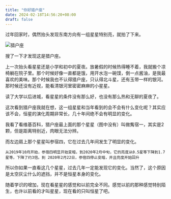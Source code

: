 ```yaml
---
title: "你好猎户座"
date: 2024-02-18T14:56:20+08:00
draft: false
---
```



过年回家时，偶然抬头发现东南方向有一组星星特别亮，就拍了下来。

![猎户座](https://blog.dev.ug/pics/orion.jpg)

搜了一下才发现这是猎户座。

上一次抬头看星星还是小学和初中的夏夜。放暑假的时候热得睡不着，我就搬个凉椅躺在院子里。那个时候好像一直都是饿，用开水泡一碗馍，倒一点酱油，是我最喜欢的美味。那个时候我也不认得猎户座，只认得北斗星，还有玉带一样的银河。那时候还没有近视，能看清银河里密密麻麻的小星星。

读了大学以后进城，看星星的条件没有那么好，也没有那么热和无聊的夏夜了。

这次看到猎户座我就在想，这一组星星和当年看到的会不会有什么变化呢？其实应该不会，恒星的演化周期非常长，几十年间绝不会有明显的变化。

我看了看维基百科，猎户座最上面的那个星星（图中没有）叫做觜宿一，其实是2颗，但是距离特别近，肉眼无法分辨。

而左边肩上那个星星叫参宿四，它在过去几年间发生了明显的变化。

`
从2019年10月开始，参宿四明显开始变暗，到2020年2月中旬，它的亮度从0.5星等下降到1.7星等，下降了约3倍。到 2020年2月22日，参宿四停止变暗，并且亮度开始回升
`

所以你如果一直看这几个星星，过去几年一定能发现它的变化。当然了，这个原因是太空灰尘什么的遮挡，并不是恒星本身的变化。

随着学识的增加，现在看星星的感觉和以前完全不同。感觉以前的那种感觉特别陌生，也许以前看的才叫星星，现在看的只叫恒星了吧。
